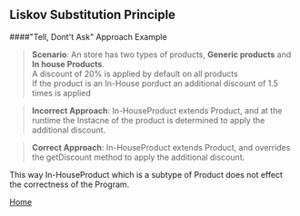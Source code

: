 ## Liskov Substitution Principle
####"Tell, Dont't Ask" Approach
Example  
>__Scenario__: An store has two types of products, __Generic products__ and __In house Products__.<br>
>A discount of 20% is applied by default on all products<br>
>If the product is an In-House porduct an additional discount of 1.5 times is applied

>__Incorrect Approach__: In-HouseProduct extends Product, and at the runtime the Instacne of the product is determined to apply the additional discount.

>__Correct Approach__: In-HouseProduct extends Product, and overrides the getDiscount method to apply the additional discount.


This way In-HouseProduct which is a subtype of Product does not effect the correctness of the Program.

[Home](../../../../../../Notes.md) 